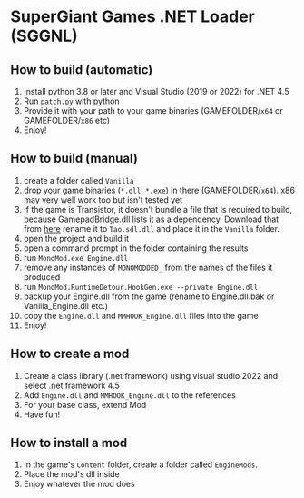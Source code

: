 # SuperGiant Games .NET Loader (SGGNL)

## How to build (automatic)
1. Install python 3.8 or later and Visual Studio (2019 or 2022) for .NET 4.5
2. Run `patch.py` with python
3. Provide it with your path to your game binaries (GAMEFOLDER/`x64` or GAMEFOLDER/`x86` etc)
4. Enjoy!

## How to build (manual)
1. create a folder called `Vanilla`
2. drop your game binaries (`*.dll`, `*.exe`) in there (GAMEFOLDER/`x64`). x86 may very well work too but isn't tested yet
3. If the game is Transistor, it doesn't bundle a file that is required to build, because GamepadBridge.dll lists it as a dependency. Download that from [here](https://files.catbox.moe/6yhtsb.dll) rename it to `Tao.sdl.dll` and place it in the `Vanilla` folder.
4. open the project and build it
5. open a command prompt in the folder containing the results
6. run ``MonoMod.exe Engine.dll``
7. remove any instances of `MONOMODDED_` from the names of the files it produced
8. run ``MonoMod.RuntimeDetour.HookGen.exe --private Engine.dll``
9. backup your Engine.dll from the game (rename to Engine.dll.bak or Vanilla_Engine.dll etc.)
10. copy the `Engine.dll` and `MMHOOK_Engine.dll` files into the game
11. Enjoy!

## How to create a mod
1. Create a class library (.net framework) using visual studio 2022 and select .net framework 4.5
2. Add `Engine.dll` and `MMHOOK_Engine.dll` to the references
3. For your base class, extend Mod
4. Have fun!

## How to install a mod
1. In the game's `Content` folder, create a folder called `EngineMods`.
2. Place the mod's dll inside
3. Enjoy whatever the mod does

